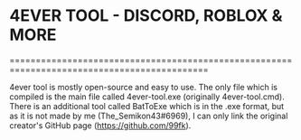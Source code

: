 # 4EVER TOOL - DISCORD, ROBLOX & MORE

============================================================================================

4ever tool is mostly open-source and easy to use. The only file which is compiled is the main file called 4ever-tool.exe (originally 4ever-tool.cmd). There is an additional tool called BatToExe which is in the .exe format, but as it is not made by me (The_Semikon43#6969), I can only link the original creator's GitHub page (https://github.com/99fk).
